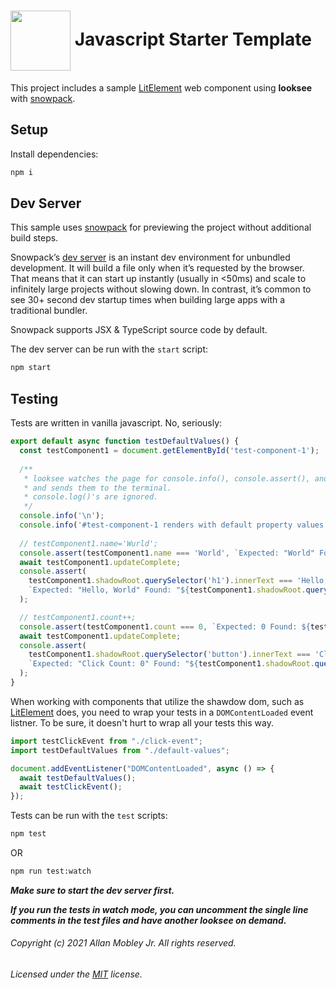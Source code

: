 # <img align="center" src="https://avatars2.githubusercontent.com/u/76873423" width="96" height="96" /> Javascript Starter Template

This project includes a sample [LitElement](https://lit-element.polymer-project.org) web component using **looksee** with [snowpack](https://www.snowpack.dev).

## Setup

Install dependencies:

```bash
npm i
```

## Dev Server

This sample uses [snowpack](https://www.snowpack.dev) for previewing the project without additional build steps.

Snowpack’s [dev server](https://www.snowpack.dev/concepts/dev-server) is an instant dev environment for unbundled development. It will build a file only when it’s requested by the browser. That means that it can start up instantly (usually in <50ms) and scale to infinitely large projects without slowing down. In contrast, it’s common to see 30+ second dev startup times when building large apps with a traditional bundler.

Snowpack supports JSX & TypeScript source code by default.

The dev server can be run with the `start` script:

```bash
npm start
```

## Testing

Tests are written in vanilla javascript. No, seriously:
```javascript
export default async function testDefaultValues() {
  const testComponent1 = document.getElementById('test-component-1');
  
  /**
   * looksee watches the page for console.info(), console.assert(), and console.error() calls,
   * and sends them to the terminal.
   * console.log()'s are ignored.
   */
  console.info('\n');
  console.info('#test-component-1 renders with default property values');
  
  // testComponent1.name='Wurld';
  console.assert(testComponent1.name === 'World', `Expected: "World" Found: "${testComponent1.name}"`);
  await testComponent1.updateComplete;
  console.assert(
    testComponent1.shadowRoot.querySelector('h1').innerText === 'Hello, World!', 
    `Expected: "Hello, World" Found: "${testComponent1.shadowRoot.querySelector('h1').innerText}"`
  );

  // testComponent1.count++;
  console.assert(testComponent1.count === 0, `Expected: 0 Found: ${testComponent1.count}`);
  await testComponent1.updateComplete;
  console.assert(
    testComponent1.shadowRoot.querySelector('button').innerText === 'Click Count: 0', 
    `Expected: "Click Count: 0" Found: "${testComponent1.shadowRoot.querySelector('button').innerText}"`
  );
}
```

When working with components that utilize the shawdow dom, such as [LitElement](https://lit-element.polymer-project.org) does, you need to wrap your tests in a `DOMContentLoaded` event listner. To be sure, it doesn't hurt to wrap all your tests this way.

```typescript
import testClickEvent from "./click-event";
import testDefaultValues from "./default-values";

document.addEventListener("DOMContentLoaded", async () => {
  await testDefaultValues();
  await testClickEvent();
});
```

Tests can be run with the `test` scripts:

```bash
npm test
```
OR
```bash
npm run test:watch
```
***Make sure to start the dev server first.***

***If you run the tests in watch mode, you can uncomment the single line comments in the test files and have another looksee on demand.***

###### Copyright (c) 2021 Allan Mobley Jr. All rights reserved.
###### Licensed under the [MIT](./LICENSE) license.
